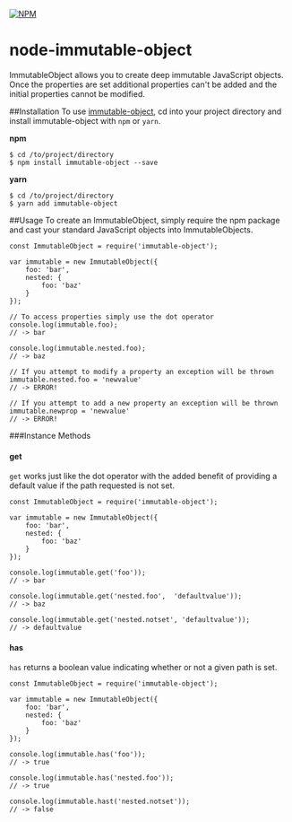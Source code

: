 [![NPM](https://nodei.co/npm/immutable-object.png?downloads=true)](https://nodei.co/npm/immutable-object/)

node-immutable-object
=================

ImmutableObject allows you to create deep immutable JavaScript objects. Once the properties are set
additional properties can't be added and the initial properties cannot be modified.


##Installation
To use [immutable-object](https://www.npmjs.org/package/immutable-object), cd into your
project directory and install immutable-object with `npm` or `yarn`.

**npm**
```
$ cd /to/project/directory
$ npm install immutable-object --save
```

**yarn**
```
$ cd /to/project/directory
$ yarn add immutable-object
```

##Usage
To create an ImmutableObject, simply require the npm package and cast your standard JavaScript
objects into ImmutableObjects.

```
const ImmutableObject = require('immutable-object');

var immutable = new ImmutableObject({
	foo: 'bar',
	nested: {
		foo: 'baz'
	}
});

// To access properties simply use the dot operator
console.log(immutable.foo);
// -> bar

console.log(immutable.nested.foo);
// -> baz

// If you attempt to modify a property an exception will be thrown
immutable.nested.foo = 'newvalue'
// -> ERROR!

// If you attempt to add a new property an exception will be thrown
immutable.newprop = 'newvalue'
// -> ERROR!
```

###Instance Methods

#### get
`get` works just like the dot operator with the added benefit of providing a default value if the
path requested is not set.

```
const ImmutableObject = require('immutable-object');

var immutable = new ImmutableObject({
	foo: 'bar',
	nested: {
		foo: 'baz'
	}
});

console.log(immutable.get('foo'));
// -> bar

console.log(immutable.get('nested.foo',  'defaultvalue'));
// -> baz

console.log(immutable.get('nested.notset', 'defaultvalue'));
// -> defaultvalue

```

#### has
`has` returns a boolean value indicating whether or not a given path is set.

```
const ImmutableObject = require('immutable-object');

var immutable = new ImmutableObject({
	foo: 'bar',
	nested: {
		foo: 'baz'
	}
});

console.log(immutable.has('foo'));
// -> true

console.log(immutable.has('nested.foo'));
// -> true

console.log(immutable.hast('nested.notset'));
// -> false

```
